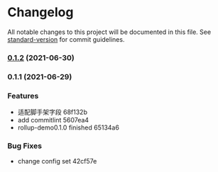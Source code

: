 # Changelog

All notable changes to this project will be documented in this file. See [standard-version](https://github.com/conventional-changelog/standard-version) for commit guidelines.

### [0.1.2](///compare/v0.1.1...v0.1.2) (2021-06-30)

### 0.1.1 (2021-06-29)


### Features

* 适配脚手架字段 68f132b
* add commitlint 5607ea4
* rollup-demo0.1.0 finished 65134a6


### Bug Fixes

* change config set 42cf57e
